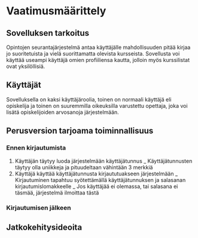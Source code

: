 # Vaatimusmäärittely

## Sovelluksen tarkoitus

Opintojen seurantajärjestelmä antaa käyttäjälle mahdollisuuden pitää kirjaa jo suoritetuista ja vielä suorittamatta olevista kursseista. Sovellusta voi käyttää useampi käyttäjä omien profiiliensa kautta, jolloin myös kurssilistat ovat yksilöllisiä.


## Käyttäjät

Sovelluksella on kaksi käyttäjäroolia, toinen on normaali käyttäjä eli opiskelija ja toinen on suuremmilla oikeuksilla varustettu opettaja, joka voi lisätä opiskelijoiden arvosanoja järjestelmään.


## Perusversion tarjoama toiminnallisuus

### Ennen kirjautumista

1. Käyttäjän täytyy luoda järjestelmään käyttäjätunnus
   _ Käyttäjätunnusten täytyy olla uniikkeja ja pituudeltaan vähintään 3 merkkiä
2. Käyttäjä käyttää käyttäjätunnusta kirjaututuakseen järjestelmään
   _ Kirjautuminen tapahtuu syötettämällä käyttäjätunnuksen ja salasanan kirjautumislomakkeelle
   _ Jos käyttäjää ei olemassa, tai salasana ei täsmää, järjestelmä ilmoittaa tästä


### Kirjautumisen jälkeen

## Jatkokehitysideoita
